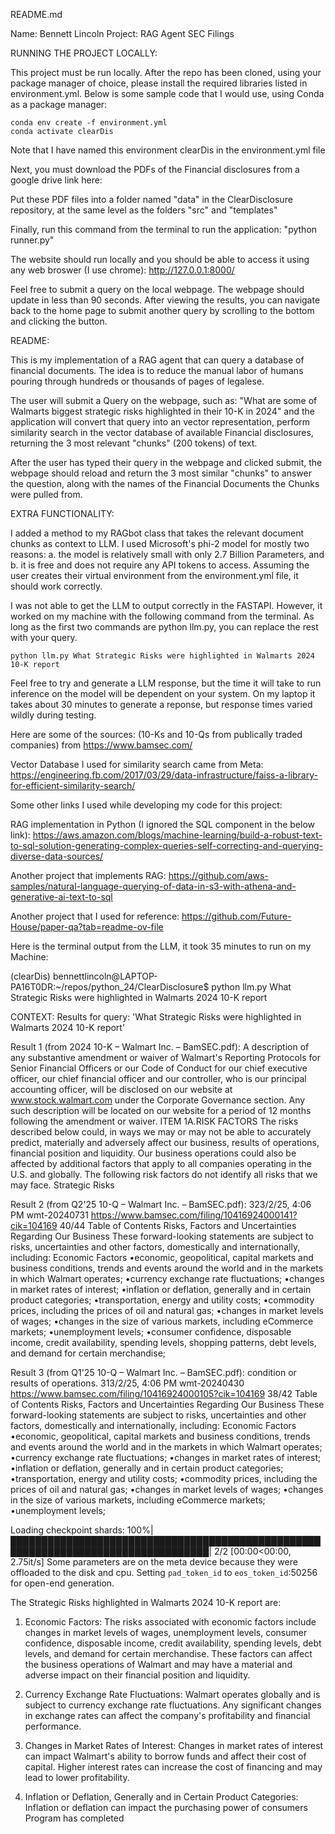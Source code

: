 README.md

Name: Bennett Lincoln
Project: RAG Agent SEC Filings

RUNNING THE PROJECT LOCALLY: 

This project must be run locally. After the repo has been cloned, using your package manager of choice, please install the required libraries listed in environment.yml. Below is some sample code that I would use, using Conda as a package manager:

    conda env create -f environment.yml
    conda activate clearDis

Note that I have named this environment clearDis in the environment.yml file

Next, you must download the PDFs of the Financial disclosures from a google drive link here: 


Put these PDF files into a folder named "data" in the ClearDisclosure repository, at the same level as the folders "src" and "templates"

Finally, run this command from the terminal to run the application: "python runner.py"

The website should run locally and you should be able to access it using any web broswer (I use chrome): http://127.0.0.1:8000/

Feel free to submit a query on the local webpage. The webpage should update in less than 90 seconds. After viewing the results, you can navigate back to the home page to submit another query by scrolling to the bottom and clicking the button.


README:

This is my implementation of a RAG agent that can query a database of financial documents. The idea is to reduce the manual labor of humans pouring through hundreds or thousands of pages of legalese. 

The user will submit a Query on the webpage, such as: "What are some of Walmarts biggest strategic risks highlighted in their 10-K in 2024" and the application will convert that query into an vector representation, perform similarity search in the vector database of available Financial disclosures, returning the 3 most relevant "chunks" (200 tokens) of text.

After the user has typed their query in the webpage and clicked submit, the webpage should reload and return the 3 most similar "chunks" to answer the question, along with the names of the Financial Documents the Chunks were pulled from. 

EXTRA FUNCTIONALITY:

I added a method to my RAGbot class that takes the relevant document chunks as context to LLM.  I used Microsoft's phi-2 model for mostly two reasons: a. the model is relatively small with only 2.7 Billion Parameters, and b. it is free and does not require any API tokens to access. Assuming the user creates their virtual environment from the environment.yml file, it should work correctly. 

I was not able to get the LLM to output correctly in the FASTAPI. However, it worked on my machine with the following command from the terminal. As long as the first two commands are python llm.py, you can replace the rest with your query.

    python llm.py What Strategic Risks were highlighted in Walmarts 2024 10-K report

Feel free to try and generate a LLM response, but the time it will take to run inference on the model will be dependent on your system. On my laptop it takes about 30 minutes to generate a reponse, but response times varied wildly during testing. 

Here are some of the sources:
(10-Ks and 10-Qs from publically traded companies) from https://www.bamsec.com/

Vector Database I used for similarity search came from Meta: 
https://engineering.fb.com/2017/03/29/data-infrastructure/faiss-a-library-for-efficient-similarity-search/

Some other links I used while developing my code for this project:

RAG implementation in Python (I ignored the SQL component in the below link):
https://aws.amazon.com/blogs/machine-learning/build-a-robust-text-to-sql-solution-generating-complex-queries-self-correcting-and-querying-diverse-data-sources/

Another project that implements RAG: 
https://github.com/aws-samples/natural-language-querying-of-data-in-s3-with-athena-and-generative-ai-text-to-sql

Another project that I used for reference:
https://github.com/Future-House/paper-qa?tab=readme-ov-file

Here is the terminal output from the LLM, it took 35 minutes to run on my Machine:

(clearDis) bennettlincoln@LAPTOP-PA16T0DR:~/repos/python_24/ClearDisclosure$ python llm.py What Strategic Risks were highlighted in Walmarts 2024 10-K report


CONTEXT: Results for query: 'What Strategic Risks were highlighted in Walmarts 2024 10-K report'

Result 1 (from 2024 10-K – Walmart Inc. – BamSEC.pdf):
A description of any substantive amendment or waiver of Walmart's Reporting Protocols for Senior Financial Officers or our Code of
Conduct for our chief executive officer, our chief financial officer and our controller, who is our principal accounting officer, will be
disclosed on our website at www.stock.walmart.com under the Corporate Governance section. Any such description will be located on
our website for a period of 12 months following the amendment or waiver.
ITEM 1A.RISK FACTORS
The risks described below could, in ways we may or may not be able to accurately predict, materially and adversely affect our business,
results of operations, financial position and liquidity. Our business operations could also be affected by additional factors that apply to
all companies operating in the U.S. and globally. The following risk factors do not identify all risks that we may face.
Strategic Risks

Result 2 (from Q2'25 10-Q – Walmart Inc. – BamSEC.pdf):
323/2/25, 4:06 PM wmt-20240731
https://www.bamsec.com/filing/10416924000141?cik=104169 40/44
Table of Contents
Risks, Factors and Uncertainties Regarding Our Business
These forward-looking statements are subject to risks, uncertainties and other factors, domestically and internationally, including:
Economic Factors
•economic, geopolitical, capital markets and business conditions, trends and events around the world and in the markets in
which Walmart operates;
•currency exchange rate fluctuations;
•changes in market rates of interest;
•inflation or deflation, generally and in certain product categories;
•transportation, energy and utility costs;
•commodity prices, including the prices of oil and natural gas;
•changes in market levels of wages;
•changes in the size of various markets, including eCommerce markets;
•unemployment levels;
•consumer confidence, disposable income, credit availability, spending levels, shopping patterns, debt levels, and demand for
certain merchandise;

Result 3 (from Q1'25 10-Q – Walmart Inc. – BamSEC.pdf):
condition or results of operations.
313/2/25, 4:06 PM wmt-20240430
https://www.bamsec.com/filing/10416924000105?cik=104169 38/42
Table of Contents
Risks, Factors and Uncertainties Regarding Our Business
These forward-looking statements are subject to risks, uncertainties and other factors, domestically and internationally, including:
Economic Factors
•economic, geopolitical, capital markets and business conditions, trends and events around the world and in the markets in
which Walmart operates;
•currency exchange rate fluctuations;
•changes in market rates of interest;
•inflation or deflation, generally and in certain product categories;
•transportation, energy and utility costs;
•commodity prices, including the prices of oil and natural gas;
•changes in market levels of wages;
•changes in the size of various markets, including eCommerce markets;
•unemployment levels;




Loading checkpoint shards: 100%|██████████████████████████████████████████████████████████████████████████████████| 2/2 [00:00<00:00,  2.75it/s]
Some parameters are on the meta device because they were offloaded to the disk and cpu.
Setting `pad_token_id` to `eos_token_id`:50256 for open-end generation.

The Strategic Risks highlighted in Walmarts 2024 10-K report are:
1. Economic Factors: The risks associated with economic factors include changes in market levels of wages, unemployment levels, consumer confidence, disposable income, credit availability, spending levels, debt levels, and demand for certain merchandise. These factors can affect the business operations of Walmart and may have a material and adverse impact on their financial position and liquidity.

2. Currency Exchange Rate Fluctuations: Walmart operates globally and is subject to currency exchange rate fluctuations. Any significant changes in exchange rates can affect the company's profitability and financial performance.

3. Changes in Market Rates of Interest: Changes in market rates of interest can impact Walmart's ability to borrow funds and affect their cost of capital. Higher interest rates can increase the cost of financing and may lead to lower profitability.

4. Inflation or Deflation, Generally and in Certain Product Categories: Inflation or deflation can impact the purchasing power of consumers
Program has completed
